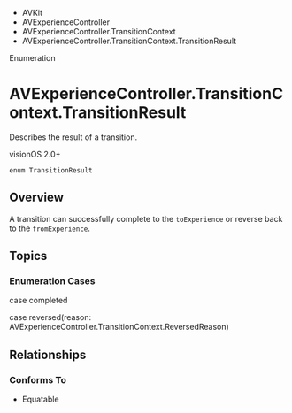

- AVKit
- AVExperienceController
- AVExperienceController.TransitionContext
-  AVExperienceController.TransitionContext.TransitionResult 

Enumeration

# AVExperienceController.TransitionContext.TransitionResult

Describes the result of a transition.

visionOS 2.0+

``` source
enum TransitionResult
```

## Overview

A transition can successfully complete to the `toExperience` or reverse back to the `fromExperience`.

## Topics

### Enumeration Cases

case completed

case reversed(reason: AVExperienceController.TransitionContext.ReversedReason)

## Relationships

### Conforms To

- Equatable

